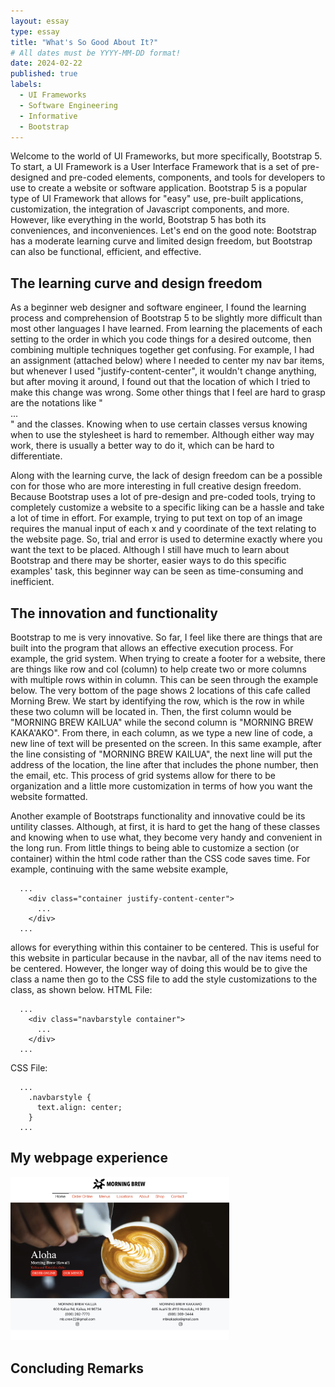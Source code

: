 ```yaml
---
layout: essay
type: essay
title: "What's So Good About It?"
# All dates must be YYYY-MM-DD format!
date: 2024-02-22
published: true
labels:
  - UI Frameworks
  - Software Engineering
  - Informative
  - Bootstrap
---
```


Welcome to the world of UI Frameworks, but more specifically, Bootstrap 5. To start, a UI Framework is a User Interface Framework that is a set of pre-designed and pre-coded elements, components, and tools for developers to use to create a website or software application. Bootstrap 5 is a popular type of UI Framework that allows for "easy" use, pre-built applications, customization, the integration of Javascript components, and more. However, like everything in the world, Bootstrap 5 has both its conveniences, and inconveniences. Let's end on the good note: Bootstrap has a moderate learning curve and limited design freedom, but Bootstrap can also be functional, efficient, and effective.

<h2> The learning curve and design freedom </h2> 
As a beginner web designer and software engineer, I found the learning process and comprehension of Bootstrap 5 to be slightly more difficult than most other languages I have learned. From learning the placements of each setting to the order in which you code things for a desired outcome, then combining multiple techniques together get confusing. For example, I had an assignment (attached below) where I needed to center my nav bar items, but whenever I used "justify-content-center", it wouldn't change anything, but after moving it around, I found out that the location of which I tried to make this change was wrong. Some other things that I feel are hard to grasp are the notations like "<div>...</div>" and the classes. Knowing when to use certain classes versus knowing when to use the stylesheet is hard to remember. Although either way may work, there is usually a better way to do it, which can be hard to differentiate.

Along with the learning curve, the lack of design freedom can be a possible con for those who are more interesting in full creative design freedom. Because Bootstrap uses a lot of pre-design and pre-coded tools, trying to completely customize a website to a specific liking can be a hassle and take a lot of time in effort. For example, trying to put text on top of an image requires the manual input of each x and y coordinate of the text relating to the website page. So, trial and error is used to determine exactly where you want the text to be placed. Although I still have much to learn about Bootstrap and there may be shorter, easier ways to do this specific examples' task, this beginner way can be seen as time-consuming and inefficient.

<h2> The innovation and functionality </h2> 
Bootstrap to me is very innovative. So far, I feel like there are things that are built into the program that allows an effective execution process. For example, the grid system. When trying to create a footer for a website, there are things like row and col (column) to help create two or more columns with multiple rows within in column. This can be seen through the example below. The very bottom of the page shows 2 locations of this cafe called Morning Brew. We start by identifying the row, which is the row in while these two column will be located in. Then, the first column would be "MORNING BREW KAILUA" while the second column is "MORNING BREW KAKA'AKO". From there, in each column, as we type a new line of code, a new line of text will be presented on the screen. In this same example, after the line consisting of "MORNING BREW KAILUA", the next line will put the address of the location, the line after that includes the phone number, then the email, etc. This process of grid systems allow for there to be organization and a little more customization in terms of how you want the website formatted.

Another example of Bootstraps functionality and innovative could be its untility classes. Although, at first, it is hard to get the hang of these classes and knowing when to use what, they become very handy and convenient in the long run. From little things to being able to customize a section (or container) within the html code rather than the CSS code saves time.
For example, continuing with the same website example,
```
  ...
    <div class="container justify-content-center">
      ...
    </div>
  ...
```
allows for everything within this container to be centered. This is useful for this website in particular because in the navbar, all of the nav items need to be centered. However, the longer way of doing this would be to give the class a name then go to the CSS file to add the style customizations to the class, as shown below.
HTML File:
```
  ...
    <div class="navbarstyle container">
      ...
    </div>
  ...
```
CSS File:
```
  ...
    .navbarstyle {
      text.align: center;
    }
  ...
```

<h2> My webpage experience </h2> 


<img width="350px" class="rounded float-center pe-4" src="../img/UIFrameworks-Bootstrap/MorningBrewWebsite.png">

<h2> Concluding Remarks </h2>

